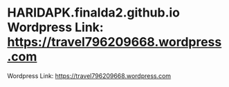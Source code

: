 # HARIDAPK.finalda2.github.io Wordpress Link: https://travel796209668.wordpress.com

Wordpress Link: https://travel796209668.wordpress.com

